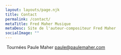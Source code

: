 ```yaml
---
layout: layouts/page.njk
title: Contact
permalink: /contact/
metaTitle: Fred Maher Musique
metaDesc: Site de l'auteur-compositeur Fred Maher
socialImage: ""
---
```

&nbsp;Tournées Paule Maher
<a href="mailto:paule@paulemaher.com">paule@paulemaher.com</a>